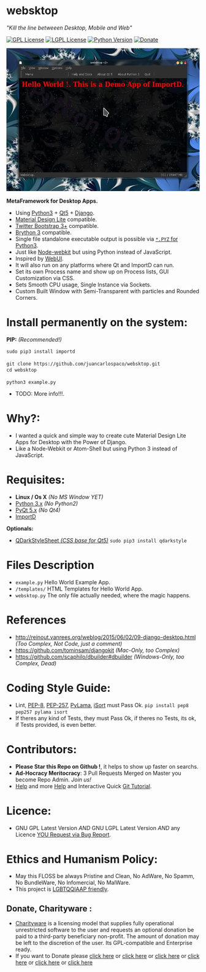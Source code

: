websktop
========

*"Kill the line betweeen Desktop, Mobile and Web"*


[![GPL License](http://img.shields.io/badge/license-GPL-blue.svg?style=plastic)](http://opensource.org/licenses/GPL-3.0) [![LGPL License](http://img.shields.io/badge/license-LGPL-blue.svg?style=plastic)](http://opensource.org/licenses/LGPL-3.0) [![Python Version](https://img.shields.io/badge/Python-3-brightgreen.svg?style=plastic)](http://python.org) [![Donate](https://www.paypalobjects.com/en_US/i/btn/btn_donate_SM.gif "Donate with or without Credit Card")](http://goo.gl/cB7PR)


![screenshot](https://raw.githubusercontent.com/juancarlospaco/websktop/master/temp.jpg "Websktop App")


**MetaFramework for Desktop Apps.**

- Using [Python3](https://www.python.org) + [Qt5](http://qt.io) + [Django](https://www.djangoproject.com/).
- [Material Design Lite](http://www.getmdl.io) compatible.
- [Twitter Bootstrap 3+](http://getbootstrap.com) compatible.
- [Brython 3](brython.info) compatible.
- Single file standalone executable output is possible via [`*.PYZ` for Python3](https://www.python.org/dev/peps/pep-0441/).
- Just like [Node-webkit](https://github.com/rogerwang/node-webkit "Node-webkit") but using Python instead of JavaScript.
- Inspired by [WebUI](https://github.com/Widdershin/WebUI/ "WebUI").
- It will also run on any platforms where Qt and ImportD can run.
- Set its own Process name and show up on Process lists, GUI Customization via CSS.
- Sets Smooth CPU usage, Single Instance via Sockets.
- Custom Built Window with Semi-Transparent with particles and Rounded Corners.


# Install permanently on the system:

**PIP:** *(Recommended!)*
```
sudo pip3 install importd

git clone https://github.com/juancarlospaco/websktop.git
cd websktop

python3 example.py
```
- TODO: More info!!!.


# Why?:

- I wanted a quick and simple way to create cute Material Design Lite Apps for Desktop with the Power of Django.
- Like a Node-Webkit or Atom-Shell but using Python 3 instead of JavaScript.


# Requisites:

- **Linux / Os X** *(No MS Window YET)*
- [Python 3.x](https://www.python.org "Python Homepage") *(No Python2)*
- [PyQt 5.x](http://www.riverbankcomputing.co.uk/software/pyqt/download5 "PyQt5 Homepage") *(No Qt4)*
- [ImportD](https://github.com/amitu/importd "ImportD")

**Optionals:**
- [QDarkStyleSheet *(CSS base for Qt5)*](https://github.com/ColinDuquesnoy/QDarkStyleSheet#qdarkstylesheet) `sudo pip3 install qdarkstyle`


# Files Description
- `example.py` Hello World Example App.
- `/templates/` HTML Templates for Hello World App.
- `websktop.py` The only file actually needed, where the magic happens.


# References
- http://reinout.vanrees.org/weblog/2015/06/02/09-django-desktop.html *(Too Complex, Not Code, just a comment)*
- https://github.com/tominsam/djangokit *(Mac-Only, too Complex)*
- https://github.com/scaphilo/dbuilder#dbuilder *(Windows-Only, too Complex, Dead)*


# Coding Style Guide:

- Lint, [PEP-8](https://www.python.org/dev/peps/pep-0008), [PEP-257](https://www.python.org/dev/peps/pep-0257), [PyLama](https://github.com/klen/pylama#-pylama), [iSort](https://github.com/timothycrosley/isort) must Pass Ok. `pip install pep8 pep257 pylama isort`
- If theres any kind of Tests, they must Pass Ok, if theres no Tests, its ok, if Tests provided, is even better.


# Contributors:

- **Please Star this Repo on Github !**, it helps to show up faster on searchs.
- **Ad-Hocracy Meritocracy**: 3 Pull Requests Merged on Master you become Repo Admin. *Join us!*
- [Help](https://help.github.com/articles/using-pull-requests) and more [Help](https://help.github.com/articles/fork-a-repo) and Interactive Quick [Git Tutorial](https://try.github.io).


# Licence:

- GNU GPL Latest Version *AND* GNU LGPL Latest Version *AND* any Licence [YOU Request via Bug Report](https://github.com/juancarlospaco/unicodemoticon/issues/new).


# Ethics and Humanism Policy:
- May this FLOSS be always Pristine and Clean, No AdWare, No Spamm, No BundleWare, No Infomercial, No MalWare.
- This project is [LGBTQQIAAP friendly](http://www.urbandictionary.com/define.php?term=LGBTQQIAAP "Whats LGBTQQIAAP").


Donate, Charityware :
---------------------

- [Charityware](https://en.wikipedia.org/wiki/Donationware) is a licensing model that supplies fully operational unrestricted software to the user and requests an optional donation be paid to a third-party beneficiary non-profit. The amount of donation may be left to the discretion of the user. Its GPL-compatible and Enterprise ready.
- If you want to Donate please [click here](http://www.icrc.org/eng/donations/index.jsp) or [click here](http://www.atheistalliance.org/support-aai/donate) or [click here](http://www.msf.org/donate) or [click here](http://richarddawkins.net/) or [click here](http://www.supportunicef.org/) or [click here](http://www.amnesty.org/en/donate)
